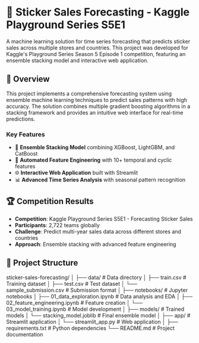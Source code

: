 # 🏪 Sticker Sales Forecasting - Kaggle Playground Series S5E1

A machine learning solution for time series forecasting that predicts sticker sales across multiple stores and countries. This project was developed for Kaggle's Playground Series Season 5 Episode 1 competition, featuring an ensemble stacking model and interactive web application.

## 🎯 Overview

This project implements a comprehensive forecasting system using ensemble machine learning techniques to predict sales patterns with high accuracy. The solution combines multiple gradient boosting algorithms in a stacking framework and provides an intuitive web interface for real-time predictions.

### Key Features
- 🤖 **Ensemble Stacking Model** combining XGBoost, LightGBM, and CatBoost
- 🔧 **Automated Feature Engineering** with 10+ temporal and cyclic features
- 🌐 **Interactive Web Application** built with Streamlit
- 📊 **Advanced Time Series Analysis** with seasonal pattern recognition

## 🏆 Competition Results

- **Competition**: Kaggle Playground Series S5E1 - Forecasting Sticker Sales
- **Participants**: 2,722 teams globally
- **Challenge**: Predict multi-year sales data across different stores and countries
- **Approach**: Ensemble stacking with advanced feature engineering

## 📁 Project Structure
sticker-sales-forecasting/
│
├── data/                     # Data directory
│   ├── train.csv             # Training dataset
│   ├── test.csv              # Test dataset
│   └── sample_submission.csv # Submission format
│
├── notebooks/                # Jupyter notebooks
│   ├── 01_data_exploration.ipynb   # Data analysis and EDA
│   ├── 02_feature_engineering.ipynb # Feature creation
│   └── 03_model_training.ipynb     # Model development
│
├── models/                   # Trained models
│   └── stacking_model.joblib # Final ensemble model
│
├── app/                      # Streamlit application
│   └── streamlit_app.py      # Web application
│
├── requirements.txt          # Python dependencies
└── README.md                 # Project documentation